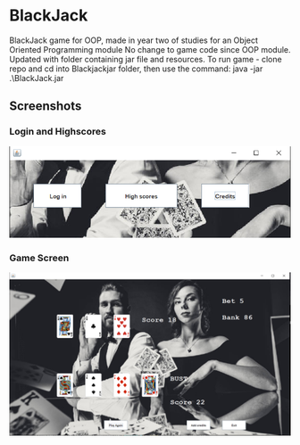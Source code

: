 # BlackJack
BlackJack game for OOP, made in year two of studies for an Object Oriented Programming module
No change to game code since OOP module.
Updated with folder containing jar file and resources. To run game - clone repo and cd into Blackjackjar folder, then use the command:  java -jar .\BlackJack.jar

<h2>Screenshots</h2>
<h3>Login and Highscores</h3>
<img src="LoginScreen.PNG">
<h3>Game Screen</h3>
<img src="BlackjackGameScreen.PNG">